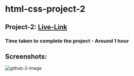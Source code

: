# html-css-project-2

## Project-2: [Live-Link](https://html-css-proj-2.netlify.app/)

### Time taken to complete the project - Around 1 hour

## Screenshots:

![github-2-image](https://user-images.githubusercontent.com/110112176/186346643-11b39bd4-ad8f-4264-9e6c-b0efedfbf69f.png)
